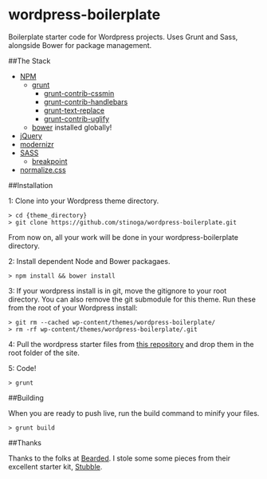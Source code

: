 wordpress-boilerplate
=====================

Boilerplate starter code for Wordpress projects. Uses Grunt and Sass, alongside Bower for package management.

##The Stack

* [NPM](https://npmjs.org/)
  * [grunt](http://gruntjs.com/)
    * [grunt-contrib-cssmin](https://github.com/gruntjs/grunt-contrib-cssmin)
    * [grunt-contrib-handlebars](https://github.com/gruntjs/grunt-contrib-handlebars)
    * [grunt-text-replace](https://npmjs.org/package/grunt-text-replace)
    * [grunt-contrib-uglify](https://github.com/gruntjs/grunt-contrib-uglify)
  * [bower](http://twitter.github.com/bower/) installed globally!
* [jQuery](http://jquery.com/)
* [modernizr](http://modernizr.com/)
* [SASS](http://sass-lang.com/)
  * [breakpoint](http://breakpoint-sass.com/)
* [normalize.css](http://necolas.github.com/normalize.css/)

##Installation

1: Clone into your Wordpress theme directory.

```Shell
> cd {theme_directory}
> git clone https://github.com/stinoga/wordpress-boilerplate.git
```
From now on, all your work will be done in your wordpress-boilerplate directory.

2: Install dependent Node and Bower packagaes.

```Shell
> npm install && bower install
```

3: If your wordpress install is in git, move the gitignore to your root directory. You can also remove the git submodule for this theme. Run these from the root of your Wordpress install:

```Shell
> git rm --cached wp-content/themes/wordpress-boilerplate/
> rm -rf wp-content/themes/wordpress-boilerplate/.git
```

4: Pull the wordpress starter files from [this repository](https://github.com/stinoga/wordpress-starter) and drop them in the root folder of the site.

5: Code!

```Shell
> grunt
```

##Building

When you are ready to push live, run the build command to minify your files.

```Shell
> grunt build
```

##Thanks

Thanks to the folks at [Bearded](http://bearded.com/). I stole some some pieces from their excellent starter kit, [Stubble](https://github.com/beardedstudio/stubble?source=cc).

